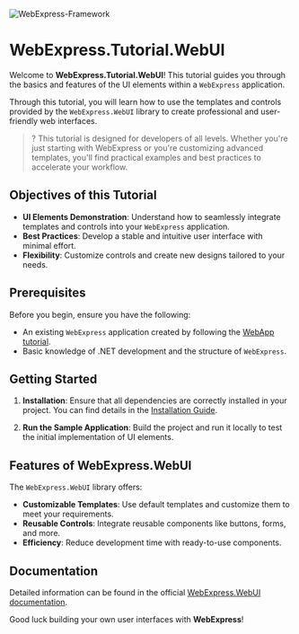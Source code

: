 ![WebExpress-Framework](https://raw.githubusercontent.com/webexpress-framework/.github/main/docs/assets/img/banner.png)

# WebExpress.Tutorial.WebUI

Welcome to **WebExpress.Tutorial.WebUI**! This tutorial guides you through the basics and features of the UI elements within a `WebExpress` application.

Through this tutorial, you will learn how to use the templates and controls provided by the `WebExpress.WebUI` library to create professional and user-friendly web interfaces.

>? This tutorial is designed for developers of all levels. Whether you're just starting with WebExpress or you're customizing advanced templates, you'll find practical examples and best practices to accelerate your workflow.


## Objectives of this Tutorial
- **UI Elements Demonstration**: Understand how to seamlessly integrate templates and controls into your `WebExpress` application.
- **Best Practices**: Develop a stable and intuitive user interface with minimal effort.
- **Flexibility**: Customize controls and create new designs tailored to your needs.

## Prerequisites
Before you begin, ensure you have the following:
- An existing `WebExpress` application created by following the [WebApp tutorial](https://github.com/webexpress-framework/WebExpress.Tutorial.WebApp#readme).
- Basic knowledge of .NET development and the structure of `WebExpress`.

## Getting Started
1. **Installation**:
   Ensure that all dependencies are correctly installed in your project. You can find details in the [Installation Guide](https://github.com/webexpress-framework/WebExpress/blob/main/doc/installation_guide.md).

2. **Run the Sample Application**:
   Build the project and run it locally to test the initial implementation of UI elements.

## Features of WebExpress.WebUI
The `WebExpress.WebUI` library offers:
- **Customizable Templates**: Use default templates and customize them to meet your requirements.
- **Reusable Controls**: Integrate reusable components like buttons, forms, and more.
- **Efficiency**: Reduce development time with ready-to-use components.

## Documentation
Detailed information can be found in the official [WebExpress.WebUI documentation](https://webexpress-framework.github.io/WebExpress.WebUI/).

Good luck building your own user interfaces with **WebExpress**!